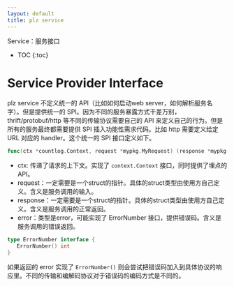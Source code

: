 ```yaml
---
layout: default
title: plz service
---
```


Service：服务接口

* TOC
{:toc}

# Service Provider Interface

plz service 不定义统一的 API（比如如何启动web server，如何解析服务名字）。但是提供统一的 SPI。因为不同的服务暴露方式千差万别，thrift/protobuf/http 等不同的传输协议需要自己的 API 来定义自己的行为。但是所有的服务最终都需要提供 SPI 插入功能性需求代码。比如 http 需要定义给定 URL 对应的 handler。这个统一的 SPI 接口定义如下。

```go
func(ctx *countlog.Context, request *mypkg.MyRequest) (response *mypkg.MyResponse, err error)
```

* ctx: 传递了请求的上下文。实现了 `context.Context` 接口，同时提供了埋点的 API。
* request：一定需要是一个struct的指针。具体的struct类型由使用方自己定义。含义是服务调用的输入。
* response：一定需要是一个struct的指针。具体的struct类型由使用方自己定义。含义是服务调用的正常返回。
* error：类型是error，可能实现了 ErrorNumber 接口，提供错误码。含义是服务调用的错误返回。

```go
type ErrorNumber interface {
   ErrorNumber() int
}
```

如果返回的 error 实现了 `ErrorNumber()` 则会尝试把错误码加入到具体协议的响应里。不同的传输和编解码协议对于错误码的编码方式是不同的。
